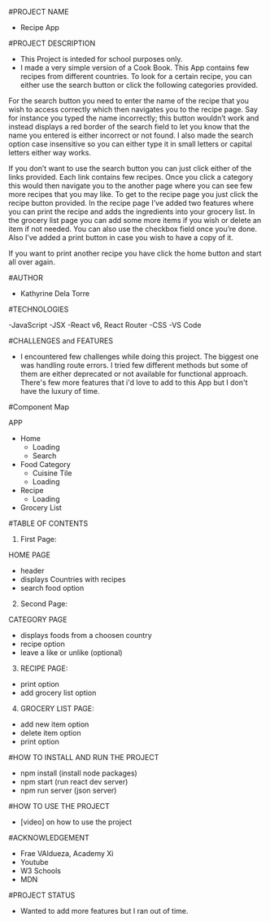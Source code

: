 #PROJECT NAME

- Recipe App

#PROJECT DESCRIPTION

- This Project is inteded for school purposes only.
- I made a very simple version of a Cook Book. This App contains few recipes from different countries. To look for a certain recipe, you can either use the search button or click the following categories provided. 

For the search button you need to enter the name of the recipe that you wish to access correctly which then navigates you to the recipe page. Say for instance you typed the name incorrectly; this button wouldn’t work and instead displays a red border of the search field to let you know that the name you entered is either incorrect or not found. I also made the search option case insensitive so you can either type it in small letters or capital letters either way works.

 If you don’t want to use the search button you can just click either of the links provided. Each link contains few recipes. Once you click a category this would then navigate you to the another page where you can see few more recipes that you may like. To get to the recipe page you just click the recipe button provided. In the recipe page I’ve added two features where you can print the recipe and adds the ingredients into your grocery list. In the grocery list page you can add some more items if you wish or delete an item if not needed. You can also use the checkbox field once you’re done. Also I’ve added a print button in case you wish to have a copy of it. 

If you want to print another recipe you have click the home button and start all over again. 


#AUTHOR

- Kathyrine Dela Torre
  
#TECHNOLOGIES

-JavaScript
-JSX
-React v6, React Router
-CSS
-VS Code

#CHALLENGES and FEATURES

- I encountered few challenges while doing this project. The biggest one was handling route errors. I tried few different methods but some of them are either deprecated or not available for functional approach. There's few more features that i'd love to add to this App but I don't have the luxury of time. 

#Component Map

APP
  - Home
    - Loading
    - Search
  - Food Category
    - Cuisine Tile
    - Loading
  - Recipe
    - Loading
  - Grocery List


#TABLE OF CONTENTS

1. First Page:
   
HOME PAGE
   - header
   - displays Countries with recipes 
   - search food option
  
2. Second Page:
   
CATEGORY PAGE
   - displays foods from a choosen country
   - recipe option
   - leave a like or unlike (optional)

3. RECIPE PAGE:

  - print option
  - add grocery list option
  
4. GROCERY LIST PAGE:
  - add new item option
  - delete item option
  - print option

#HOW TO INSTALL AND RUN THE PROJECT

- npm install (install node packages)
- npm start (run react dev server)
- npm run server (json server)

#HOW TO USE THE PROJECT

- [video] on how to use the project

#ACKNOWLEDGEMENT

- Frae VAldueza, Academy Xi
- Youtube
- W3 Schools
- MDN

#PROJECT STATUS

- Wanted to add more features but I ran out of time. 









